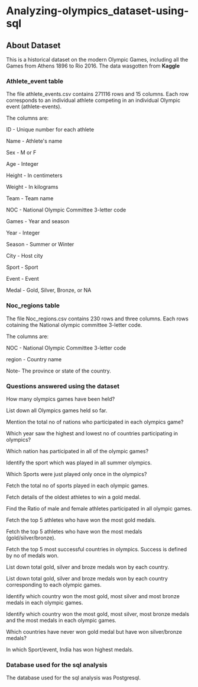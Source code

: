 # Analyzing-olympics_dataset-using-sql

## About Dataset

This is a historical dataset on the modern Olympic Games, including all the Games from Athens 1896 to Rio 2016.
The data wasgotten from **Kaggle**

### Athlete_event table

The file athlete_events.csv contains 271116 rows and 15 columns. Each row corresponds to an individual athlete competing in an individual Olympic event (athlete-events).

The columns are:

ID - Unique number for each athlete

Name - Athlete's name

Sex - M or F

Age - Integer

Height - In centimeters

Weight - In kilograms

Team - Team name

NOC - National Olympic Committee 3-letter code

Games - Year and season

Year - Integer

Season - Summer or Winter

City - Host city

Sport - Sport

Event - Event

Medal - Gold, Silver, Bronze, or NA


### Noc_regions table
The file Noc_regions.csv contains 230 rows and three columns. Each rows cotaining the National olympic committee 3-letter code. 

The columns are:

NOC - National Olympic Committee 3-letter code

region - Country name 

Note- The province or state of the country.


###   Questions answered using the dataset
How many olympics games have been held?

List down all Olympics games held so far.

Mention the total no of nations who participated in each olympics game?

Which year saw the highest and lowest no of countries participating in olympics?

Which nation has participated in all of the olympic games?

Identify the sport which was played in all summer olympics.

Which Sports were just played only once in the olympics?

Fetch the total no of sports played in each olympic games.

Fetch details of the oldest athletes to win a gold medal.

Find the Ratio of male and female athletes participated in all olympic games.

Fetch the top 5 athletes who have won the most gold medals.

Fetch the top 5 athletes who have won the most medals (gold/silver/bronze).

Fetch the top 5 most successful countries in olympics. Success is defined by no of medals won.

List down total gold, silver and broze medals won by each country.

List down total gold, silver and broze medals won by each country corresponding to each olympic games.

Identify which country won the most gold, most silver and most bronze medals in each olympic games.

Identify which country won the most gold, most silver, most bronze medals and the most medals in each olympic games.

Which countries have never won gold medal but have won silver/bronze medals?

In which Sport/event, India has won highest medals.

### Database used for the sql analysis

The database used for the sql analysis was Postgresql.




